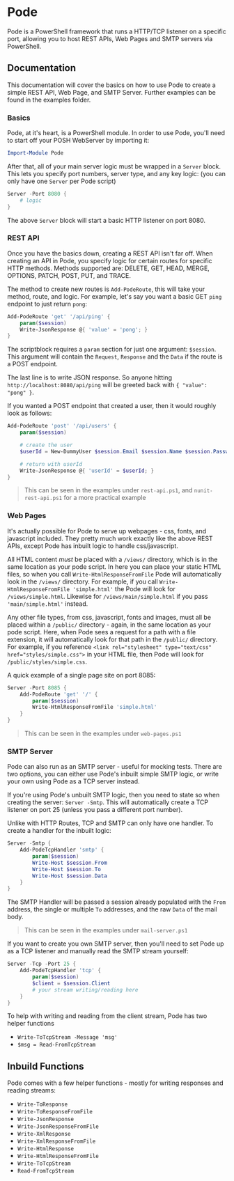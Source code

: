 # Pode

Pode is a PowerShell framework that runs a HTTP/TCP listener on a specific port, allowing you to host REST APIs, Web Pages and SMTP servers via PowerShell.

## Documentation

This documentation will cover the basics on how to use Pode to create a simple REST API, Web Page, and SMTP Server. Further examples can be found in the examples folder.

### Basics

Pode, at it's heart, is a PowerShell module. In order to use Pode, you'll need to start off your POSH WebServer by importing it:

```powershell
Import-Module Pode
```

After that, all of your main server logic must be wrapped in a `Server` block. This lets you specify port numbers, server type, and any key logic: (you can only have one `Server` per Pode script)

```powershell
Server -Port 8080 {
    # logic
}
```

The above `Server` block will start a basic HTTP listener on port 8080.

### REST API

Once you have the basics down, creating a REST API isn't far off. When creating an API in Pode, you specify logic for certain routes for specific HTTP methods. Methods supported are: DELETE, GET, HEAD, MERGE, OPTIONS, PATCH, POST, PUT, and TRACE.

The method to create new routes is `Add-PodeRoute`, this will take your method, route, and logic. For example, let's say you want a basic GET `ping` endpoint to just return `pong`:

```powershell
Add-PodeRoute 'get' '/api/ping' {
    param($session)
    Write-JsonResponse @{ 'value' = 'pong'; }
}
```

The scriptblock requires a `param` section for just one argument: `$session`. This argument will contain the `Request`, `Response` and the `Data` if the route is a POST endpoint.

The last line is to write JSON response. So anyone hitting `http://localhost:8080/api/ping` will be greeted back with `{ "value": "pong" }`.

If you wanted a POST endpoint that created a user, then it would roughly look as follows:

```powershell
Add-PodeRoute 'post' '/api/users' {
    param($session)

    # create the user
    $userId = New-DummyUser $session.Email $session.Name $session.Password

    # return with userId
    Write-JsonResponse @{ 'userId' = $userId; }
}
```

> This can be seen in the examples under `rest-api.ps1`, and `nunit-rest-api.ps1` for a more practical example

### Web Pages

It's actually possible for Pode to serve up webpages - css, fonts, and javascript included. They pretty much work exactly like the above REST APIs, except Pode has inbuilt logic to handle css/javascript.

All HTML content *must* be placed with a `/views/` directory, which is in the same location as your pode script. In here you can place your static HTML files, so when you call `Write-HtmlResponseFromFile` Pode will automatically look in the `/views/` directory. For example, if you call `Write-HtmlResponseFromFile 'simple.html'` the Pode will look for `/views/simple.html`. Likewise for `/views/main/simple.html` if you pass `'main/simple.html'` instead.

Any other file types, from css, javascript, fonts and images, must all be placed within a `/public/` directory - again, in the same location as your pode script. Here, when Pode sees a request for a path with a file extension, it will automatically look for that path in the `/public/` directory. For example, if you reference `<link rel="stylesheet" type="text/css" href="styles/simple.css">` in your HTML file, then Pode will look for `/public/styles/simple.css`.

A quick example of a single page site on port 8085:

```powershell
Server -Port 8085 {
    Add-PodeRoute 'get' '/' {
        param($session)
        Write-HtmlResponseFromFile 'simple.html'
    }
}
```

> This can be seen in the examples under `web-pages.ps1`

### SMTP Server

Pode can also run as an SMTP server - useful for mocking tests. There are two options, you can either use Pode's inbuilt simple SMTP logic, or write your own using Pode as a TCP server instead.

If you're using Pode's unbuilt SMTP logic, then you need to state so when creating the server: `Server -Smtp`. This will automatically create a TCP listener on port 25 (unless you pass a different port number).

Unlike with HTTP Routes, TCP and SMTP can only have one handler. To create a handler for the inbuilt logic:

```powershell
Server -Smtp {
    Add-PodeTcpHandler 'smtp' {
        param($session)
        Write-Host $session.From
        Write-Host $session.To
        Write-Host $session.Data
    }
}
```

The SMTP Handler will be passed a session already populated with the `From` address, the single or multiple `To` addresses, and the raw `Data` of the mail body.

> This can be seen in the examples under `mail-server.ps1`

If you want to create you own SMTP server, then you'll need to set Pode up as a TCP listener and manually read the SMTP stream yourself:

```powershell
Server -Tcp -Port 25 {
    Add-PodeTcpHandler 'tcp' {
        param($session)
        $client = $session.Client
        # your stream writing/reading here
    }
}
```

To help with writing and reading from the client stream, Pode has two helper functions

* `Write-ToTcpStream -Message 'msg'`
* `$msg = Read-FromTcpStream`

## Inbuild Functions

Pode comes with a few helper functions - mostly for writing responses and reading streams:

* `Write-ToResponse`
* `Write-ToResponseFromFile`
* `Write-JsonResponse`
* `Write-JsonResponseFromFile`
* `Write-XmlResponse`
* `Write-XmlResponseFromFile`
* `Write-HtmlResponse`
* `Write-HtmlResponseFromFile`
* `Write-ToTcpStream`
* `Read-FromTcpStream`